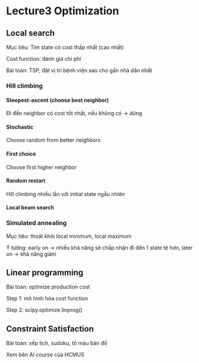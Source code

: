 # Lecture3 Optimization

## Local search

Mục tiêu: Tìm state có cost thấp nhất (cao nhất)

Cost function: đánh giá chi phí

Bài toán: TSP, đặt vị trí bệnh viện sao cho gần nhà dân nhất

### Hill climbing

#### Steepest-ascent (choose best neighbor)

Đi đến neighbor có cost tốt nhất, nếu không có -> dừng

#### Stochastic

 Choose random from better neighbors

#### First choice

Choose first higher neighbor

#### Random restart

Hill climbing nhiều lần với initial state ngẫu nhiên

#### Local beam search

### Simulated annealing

Mục tiêu: thoát khỏi local minimum, local maximum

Ý tưởng: early on -> nhiều khả năng sẽ chấp nhận đi đến 1 state tệ hơn, later on -> khả năng giảm

## Linear programming

Bài toán: optimize production cost

Step 1: mô hình hóa cost function

Step 2: scipy.optimize.linprog()

## Constraint Satisfaction

Bài toán: xếp lịch, sudoku, tô màu bản đồ

Xem bên AI course của HCMUS


